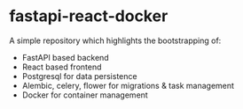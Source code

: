 # fastapi-react-docker
A simple repository which highlights the bootstrapping of:

 - FastAPI based backend
 - React based frontend
 - Postgresql for data persistence
 - Alembic, celery, flower for migrations & task management
 - Docker for container management
